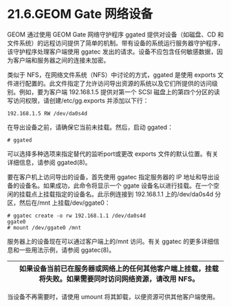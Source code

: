 # 21.6.GEOM Gate 网络设备

GEOM 通过使用 GEOM Gate 网络守护程序 ggated 提供对设备（如磁盘、CD 和文件系统）的远程访问提供了简单的机制。带有设备的系统运行服务器守护程序，该守护程序处理客户端使用 ggatec 发出的请求。设备不应包含任何敏感数据，因为客户端和服务器之间的连接未加密。

类似于 NFS，在网络文件系统（NFS）中讨论的方式，ggated 是使用 exports 文件进行配置的。此文件指定了允许访问导出资源的系统以及它们所提供的访问级别。例如，要为客户端 192.168.1.5 提供对第一个 SCSI 磁盘上的第四个分区的读写访问权限，请创建/etc/gg.exports 并添加以下行：

```
192.168.1.5 RW /dev/da0s4d
```

在导出设备之前，请确保它当前未挂载。然后，启动 ggated：

```
# ggated
```

可以选择多种选项来指定替代的监听port或更改 exports 文件的默认位置。有关详细信息，请参阅 ggated(8)。

要在客户机上访问导出的设备，首先使用 ggatec 指定服务器的 IP 地址和导出设备的设备名。如果成功，此命令将显示一个 ggate 设备名以进行挂载。在一个空闲的挂载点上挂载指定的设备名。此示例连接到 192.168.1.1 上的/dev/da0s4d 分区，然后在/mnt 上挂载/dev/ggate0：

```
# ggatec create -o rw 192.168.1.1 /dev/da0s4d
ggate0
# mount /dev/ggate0 /mnt
```

服务器上的设备现在可以通过客户端上的/mnt 访问。有关 ggatec 的更多详细信息和一些用法示例，请参阅 ggatec(8)。

|  | 如果设备当前已在服务器或网络上的任何其他客户端上挂载，挂载将失败。如果需要同时访问网络资源，请改用 NFS。 |
| -- | ---------------------------------------------------------------------------------------------------------- |

当设备不再需要时，请使用 umount 将其卸载，以便资源可供其他客户端使用。

